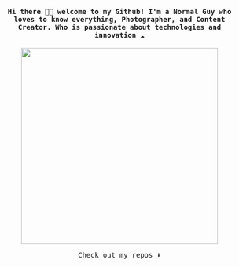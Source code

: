 
<h4 align="center"><samp> Hi there 👋🏾  welcome to my Github! I'm a Normal Guy who loves to know everything, Photographer, and Content Creator. Who is passionate about technologies and innovation ☁️ </samp></h4>

<p align="center">
  <img width="400" src="https://imgur.com/RdxmAJB.gif">
</p>



<p align="center"><samp>
Check out my repos ⬇️  
  </samp>
</p>


<!--
**ari-hacks/ari-hacks** is a ✨ _special_ ✨ repository because its `README.md` (this file) appears on your GitHub profile.

Here are some ideas to get you started:

- 🔭 I’m currently working on ...
- 🌱 I’m currently learning ...
- 👯 I’m looking to collaborate on ...
- 🤔 I’m looking for help with ...
- 💬 Ask me about ...
- 📫 How to reach me: ...
- 😄 Pronouns: ...
- ⚡ Fun fact: ...
-->
